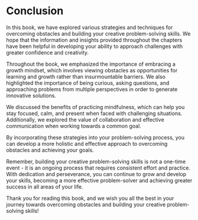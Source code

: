 # Conclusion

In this book, we have explored various strategies and techniques for overcoming obstacles and building your creative problem-solving skills. We hope that the information and insights provided throughout the chapters have been helpful in developing your ability to approach challenges with greater confidence and creativity.

Throughout the book, we emphasized the importance of embracing a growth mindset, which involves viewing obstacles as opportunities for learning and growth rather than insurmountable barriers. We also highlighted the importance of being curious, asking questions, and approaching problems from multiple perspectives in order to generate innovative solutions.

We discussed the benefits of practicing mindfulness, which can help you stay focused, calm, and present when faced with challenging situations. Additionally, we explored the value of collaboration and effective communication when working towards a common goal.

By incorporating these strategies into your problem-solving process, you can develop a more holistic and effective approach to overcoming obstacles and achieving your goals.

Remember, building your creative problem-solving skills is not a one-time event - it is an ongoing process that requires consistent effort and practice. With dedication and perseverance, you can continue to grow and develop your skills, becoming a more effective problem-solver and achieving greater success in all areas of your life.

Thank you for reading this book, and we wish you all the best in your journey towards overcoming obstacles and building your creative problem-solving skills!